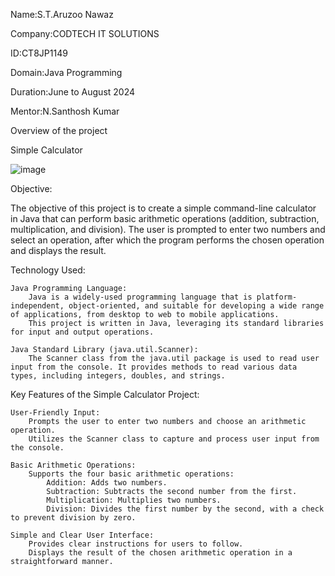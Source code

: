 Name:S.T.Aruzoo Nawaz

Company:CODTECH IT SOLUTIONS

ID:CT8JP1149

Domain:Java Programming

Duration:June to August 2024

Mentor:N.Santhosh Kumar

Overview of the project

Simple Calculator

![image](https://github.com/AruzooNawaz/CODTECH-Task-2/assets/174237961/b96100cb-1374-448c-b42e-e80446054524)


Objective:

The objective of this project is to create a simple command-line calculator in Java that can perform basic arithmetic operations (addition, subtraction, multiplication, and division). The user is prompted to enter two numbers and select an operation, after which the program performs the chosen operation and displays the result.

Technology Used:

    Java Programming Language:
        Java is a widely-used programming language that is platform-independent, object-oriented, and suitable for developing a wide range of applications, from desktop to web to mobile applications.
        This project is written in Java, leveraging its standard libraries for input and output operations.

    Java Standard Library (java.util.Scanner):
        The Scanner class from the java.util package is used to read user input from the console. It provides methods to read various data types, including integers, doubles, and strings.

Key Features of the Simple Calculator Project:

    User-Friendly Input:
        Prompts the user to enter two numbers and choose an arithmetic operation.
        Utilizes the Scanner class to capture and process user input from the console.

    Basic Arithmetic Operations:
        Supports the four basic arithmetic operations:
            Addition: Adds two numbers.
            Subtraction: Subtracts the second number from the first.
            Multiplication: Multiplies two numbers.
            Division: Divides the first number by the second, with a check to prevent division by zero.

    Simple and Clear User Interface:
        Provides clear instructions for users to follow.
        Displays the result of the chosen arithmetic operation in a straightforward manner.

    
